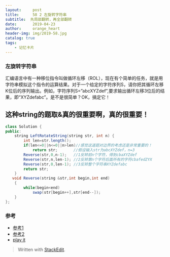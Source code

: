 ```yaml
---
layout:     post
title:      58 2 左旋转字符串
subtitle:  先局部翻转，再全部翻转
date:       2019-04-23
author:     orange_heart
header-img: img/2019-58.jpg
catalog: true
tags:
    - 记忆卡片
---
```


###   左旋转字符串

汇编语言中有一种移位指令叫做循环左移（ROL），现在有个简单的任务，就是用字符串模拟这个指令的运算结果。对于一个给定的字符序列S，请你把其循环左移K位后的序列输出。例如，字符序列S=”abcXYZdef”,要求输出循环左移3位后的结果，即“XYZdefabc”。是不是很简单？OK，搞定它！




## 这种string的题取&真的很重要啊，真的很重要！




```java
class Solution {
public:
    string LeftRotateString(string str, int n) {
        int len=str.length();
        if(len<=0||n<=0||n>len)//感觉这道题对边界的考虑还是非常重要的！
            return str;       //假设输入str为abcXYZdef，n=3   
        Reverse(str,0,n-1);   //1反转前n个字符，得到cbaXYZdef
        Reverse(str,n,len-1); //2反转第n个字符后面所有的字符cbafedZYX
        Reverse(str,0,len-1); //3反转整个字符串XYZdefabc
        return str;
    }
   void Reverse(string &str,int begin,int end)
    {
        while(begin<end)
            swap(str[begin++],str[end--]);
    }
};
```



### 参考

- [参考1](https://github.com/zhedahht/CodingInterviewChinese2)
- [参考2](https://github.com/gatieme/CodingInterviews)
- [play it](https://www.nowcoder.com/practice/12d959b108cb42b1ab72cef4d36af5ec?tpId=13&tqId=11196&rp=2&ru=/ta/coding-interviews&qru=/ta/coding-interviews/question-ranking&tPage=3)




> Written with [StackEdit](https://stackedit.io/).

<head>
    <script src="https://cdn.mathjax.org/mathjax/latest/MathJax.js?config=TeX-AMS-MML_HTMLorMML" type="text/javascript"></script>
    <script type="text/x-mathjax-config">
        MathJax.Hub.Config({
            tex2jax: {
            skipTags: ['script', 'noscript', 'style', 'textarea', 'pre'],
            inlineMath: [['$','$']]
            }
        });
    </script>
</head>
<!--stackedit_data:
eyJoaXN0b3J5IjpbLTE2NDA1NDQ5NTYsMjAxNDkwMDExMCwtMj
A4ODc0NjYxMl19
-->